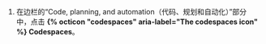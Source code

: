 1. 在边栏的“Code, planning, and automation（代码、规划和自动化）”部分中，点击 **{% octicon "codespaces" aria-label="The codespaces icon" %} Codespaces**。
